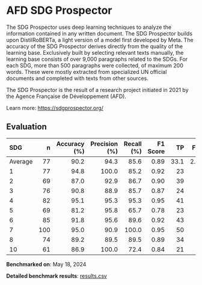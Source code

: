 # AFD SDG Prospector

The SDG Prospector uses deep learning techniques to analyze the information
contained in any written document. The SDG Prospector builds upon
DistilRoBERTa, a light version of a model first developed by Meta. The
accuracy of the SDG Prospector derives directly from the quality of the
learning base. Exclusively built by selecting relevant texts manually, the
learning base consists of over 9,000 paragraphs related to the SDGs. For each
SDG, more than 500 paragraphs were collected, of maximum 200 words. These were
mostly extracted from specialized UN official documents and completed with
texts from other sources.

The SDG Prospector is the result of a research project initiated in 2021 by
the Agence Française de Développement (AFD).


Learn more: https://sdgprospector.org/

## Evaluation

| SDG     |   n |   Accuracy (%) |   Precision (%) |   Recall (%) |   F1 Score |   TP |   FP |   TN |   FN |
|:--------|----:|---------------:|----------------:|-------------:|-----------:|-----:|-----:|-----:|-----:|
| Average |  77 |           90.2 |            94.3 |         85.6 |       0.89 | 33.1 |  2.2 | 36.7 |    5 |
| 1       |  77 |           94.8 |           100.0 |         85.2 |       0.92 |   23 |    0 |   50 |    4 |
| 2       |  69 |           87.0 |            92.9 |         86.7 |       0.90 |   39 |    3 |   21 |    6 |
| 3       |  76 |           90.8 |            88.9 |         85.7 |       0.87 |   24 |    3 |   45 |    4 |
| 4       |  82 |           95.1 |            95.3 |         95.3 |       0.95 |   41 |    2 |   37 |    2 |
| 5       |  69 |           81.2 |            95.8 |         65.7 |       0.78 |   23 |    1 |   33 |   12 |
| 6       |  85 |           91.8 |            95.6 |         89.6 |       0.92 |   43 |    2 |   35 |    5 |
| 7       | 100 |           95.0 |            90.9 |        100.0 |       0.95 |   50 |    5 |   45 |    0 |
| 8       |  74 |           89.2 |            89.5 |         89.5 |       0.89 |   34 |    4 |   32 |    4 |
| 10      |  61 |           86.9 |           100.0 |         72.4 |       0.84 |   21 |    0 |   32 |    8 |

**Benchmarked on**: May 18, 2024

**Detailed benchmark results**: [results.csv](results.csv)